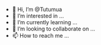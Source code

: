 - 👋 Hi, I’m @Tutumua
- 👀 I’m interested in ...
- 🌱 I’m currently learning ...
- 💞️ I’m looking to collaborate on ...
- 📫 How to reach me ...

<!---
Tutumua/Tutumua is a ✨ special ✨ repository because its `README.md` (this file) appears on your GitHub profile.
You can click the Preview link to take a look at your changes.
--->
